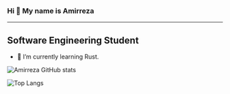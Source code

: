 ### Hi 👋 My name is Amirreza
---

 Software Engineering Student
---

- 🌱 I’m currently learning Rust.



![Amirreza GitHub stats](https://github-readme-stats.vercel.app/api?username=bzamr&theme=tokyonight)

![Top Langs](https://github-readme-stats.vercel.app/api/top-langs/?username=bzamr&theme=tokyonight)


<!--
**bzamr/bzamr** is a ✨ _special_ ✨ repository because its `README.md` (this file) appears on your GitHub profile.

Here are some ideas to get you started:

- 🔭 I’m currently working on ...
- 👯 I’m looking to collaborate on ...
- 🤔 I’m looking for help with ...
- 💬 Ask me about ...
- 📫 How to reach me: ...
- 😄 Pronouns: ...
- ⚡ Fun fact: ...
-->

